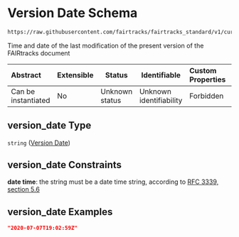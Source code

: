 # Version Date Schema

```txt
https://raw.githubusercontent.com/fairtracks/fairtracks_standard/v1/current/json/schema/fairtracks.schema.json#/properties/document/properties/version_date
```

Time and date of the last modification of the present version of the FAIRtracks document


| Abstract            | Extensible | Status         | Identifiable            | Custom Properties | Additional Properties | Access Restrictions | Defined In                                                                               |
| :------------------ | ---------- | -------------- | ----------------------- | :---------------- | --------------------- | ------------------- | ---------------------------------------------------------------------------------------- |
| Can be instantiated | No         | Unknown status | Unknown identifiability | Forbidden         | Allowed               | none                | [fairtracks.schema.json\*](../json/schema/fairtracks.schema.json "open original schema") |

## version_date Type

`string` ([Version Date](fairtracks-properties-document-info-properties-version-date.md))

## version_date Constraints

**date time**: the string must be a date time string, according to [RFC 3339, section 5.6](https://tools.ietf.org/html/rfc3339 "check the specification")

## version_date Examples

```json
"2020-07-07T19:02:59Z"
```
